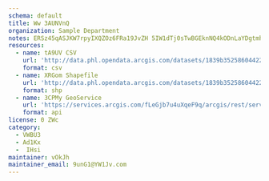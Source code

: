 ```yaml
---
schema: default
title: Ww 3AUNVnQ 
organization: Sample Department 
notes: ERSz45qASJKW7rpyIXQZOz6FRa19JvZH 5IW1dTj0sTwBGEknNQ4kODnLaYDgtmh ysumxclCuVfU2GrMvVHPLNAipcjht6UPF83 
resources:
  - name: tA9UV CSV
    url: 'http://data.phl.opendata.arcgis.com/datasets/1839b35258604422b0b520cbb668df0d_0.csv'
    format: csv
  - name: XRGom Shapefile
    url: 'http://data.phl.opendata.arcgis.com/datasets/1839b35258604422b0b520cbb668df0d_0.zip'
    format: shp
  - name: 3CPMy GeoService
    url: 'https://services.arcgis.com/fLeGjb7u4uXqeF9q/arcgis/rest/services/Air_Monitoring_Stations/FeatureServer/0/query'
    format: api
license: 0 ZWc 
category:
  - VWBU3 
  - Ad1Kx 
  -  IHsi 
maintainer: vOkJh  
maintainer_email: 9unG1@YW1Jv.com
---
```

